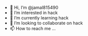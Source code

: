 - 👋 Hi, I’m @jamal815490
- 👀 I’m interested in hack
- 🌱 I’m currently learning hack
- 💞️ I’m looking to collaborate on hack
- 📫 How to reach me ...

<!---
jamal815490/jamal815490 is a ✨ special ✨ repository because its `README.md` (this file) appears on your GitHub profile.
You can click the Preview link to take a look at your changes.
--->
